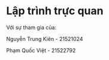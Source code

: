 # Lập trình trực quan

Với sự tham gia của:

Nguyễn Trung Kiên - 21521024

Phạm Quốc Việt - 21522792